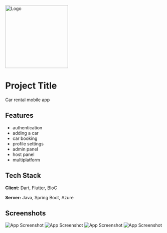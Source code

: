 
<img src="https://i.imghippo.com/files/3jeBW1718921055.png" alt="Logo" width="200" height="200">


# Project Title

Car rental mobile app


## Features

- authentication
- adding a car
- car booking
- profile settings
- admin panel
- host panel
- multiplatform


## Tech Stack

**Client:** Dart, Flutter, BloC

**Server:** Java, Spring Boot, Azure


## Screenshots

![App Screenshot](https://i.imghippo.com/files/6OMTZ1718921288.png)
![App Screenshot](https://i.imghippo.com/files/LRimz1718921343.png)
![App Screenshot](https://i.imghippo.com/files/nMyaN1718921374.png)
![App Screenshot](https://i.imghippo.com/files/jJA7D1718921413.png)

